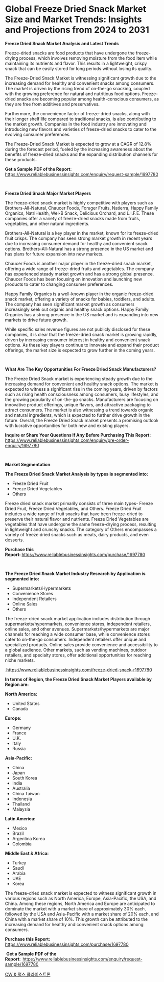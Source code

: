 <p><h1>Global Freeze Dried Snack Market Size and Market Trends: Insights and Projections from 2024 to 2031</h1></p><p><strong>Freeze Dried Snack Market Analysis and Latest Trends</strong></p>
<p><p>Freeze-dried snacks are food products that have undergone the freeze-drying process, which involves removing moisture from the food item while maintaining its nutrients and flavor. This results in a lightweight, crispy snack that can be easily stored for long periods without losing its quality.</p><p>The Freeze-Dried Snack Market is witnessing significant growth due to the increasing demand for healthy and convenient snacks among consumers. The market is driven by the rising trend of on-the-go snacking, coupled with the growing preference for natural and nutritious food options. Freeze-dried snacks are becoming popular among health-conscious consumers, as they are free from additives and preservatives.</p><p>Furthermore, the convenience factor of freeze-dried snacks, along with their longer shelf life compared to traditional snacks, is also contributing to the market growth. Companies in the food industry are innovating and introducing new flavors and varieties of freeze-dried snacks to cater to the evolving consumer preferences.</p><p>The Freeze-Dried Snack Market is expected to grow at a CAGR of 12.8% during the forecast period, fueled by the increasing awareness about the benefits of freeze-dried snacks and the expanding distribution channels for these products.</p></p>
<p><strong>Get a Sample PDF of the Report:&nbsp;</strong> <a href="https://www.reliablebusinessinsights.com/enquiry/request-sample/1697780">https://www.reliablebusinessinsights.com/enquiry/request-sample/1697780</a></p>
<p>&nbsp;</p>
<p><strong>Freeze Dried Snack Major Market Players</strong></p>
<p><p>The freeze-dried snack market is highly competitive with players such as Brothers-All-Natural, Chaucer Foods, Forager Fruits, Natierra, Happy Family Organics, NatriHealth, Wel-B Snack, Delicious Orchard, and L.I.F.E. These companies offer a variety of freeze-dried snacks made from fruits, vegetables, and other natural ingredients.</p><p>Brothers-All-Natural is a key player in the market, known for its freeze-dried fruit crisps. The company has seen strong market growth in recent years due to increasing consumer demand for healthy and convenient snack options. Brothers-All-Natural has a strong presence in the US market and has plans for future expansion into new markets.</p><p>Chaucer Foods is another major player in the freeze-dried snack market, offering a wide range of freeze-dried fruits and vegetables. The company has experienced steady market growth and has a strong global presence. Chaucer Foods has been focusing on innovation and launching new products to cater to changing consumer preferences.</p><p>Happy Family Organics is a well-known player in the organic freeze-dried snack market, offering a variety of snacks for babies, toddlers, and adults. The company has seen significant market growth as consumers increasingly seek out organic and healthy snack options. Happy Family Organics has a strong presence in the US market and is expanding into new markets to drive future growth.</p><p>While specific sales revenue figures are not publicly disclosed for these companies, it is clear that the freeze-dried snack market is growing rapidly, driven by increasing consumer interest in healthy and convenient snack options. As these key players continue to innovate and expand their product offerings, the market size is expected to grow further in the coming years.</p></p>
<p>&nbsp;</p>
<p><strong>What Are The Key Opportunities For Freeze Dried Snack Manufacturers?</strong></p>
<p><p>The Freeze Dried Snack market is experiencing steady growth due to the increasing demand for convenient and healthy snack options. The market is expected to witness a significant rise in the coming years, driven by factors such as rising health consciousness among consumers, busy lifestyles, and the growing popularity of on-the-go snacks. Manufacturers are focusing on innovative product offerings, unique flavors, and attractive packaging to attract consumers. The market is also witnessing a trend towards organic and natural ingredients, which is expected to further drive growth in the future. Overall, the Freeze Dried Snack market presents a promising outlook with lucrative opportunities for both new and existing players.</p></p>
<p><strong>Inquire or Share Your Questions If Any Before Purchasing This Report:</strong> <a href="https://www.reliablebusinessinsights.com/enquiry/pre-order-enquiry/1697780">https://www.reliablebusinessinsights.com/enquiry/pre-order-enquiry/1697780</a></p>
<p>&nbsp;</p>
<p><strong>Market Segmentation</strong></p>
<p><strong>The Freeze Dried Snack Market Analysis by types is segmented into:</strong></p>
<p><ul><li>Freeze Dried Fruit</li><li>Freeze Dried Vegetables</li><li>Others</li></ul></p>
<p><p>Freeze dried snack market primarily consists of three main types- Freeze Dried Fruit, Freeze Dried Vegetables, and Others. Freeze Dried Fruit includes a wide range of fruit snacks that have been freeze-dried to preserve their natural flavor and nutrients. Freeze Dried Vegetables are vegetables that have undergone the same freeze-drying process, resulting in lightweight and crunchy snacks. The category of Others encompasses a variety of freeze dried snacks such as meats, dairy products, and even desserts.</p></p>
<p><strong>Purchase this Report:&nbsp;</strong><a href="https://www.reliablebusinessinsights.com/purchase/1697780">https://www.reliablebusinessinsights.com/purchase/1697780</a></p>
<p>&nbsp;</p>
<p><strong>The Freeze Dried Snack Market Industry Research by Application is segmented into:</strong></p>
<p><ul><li>Supermarkets/Hypermarkets</li><li>Convenience Stores</li><li>Independent Retailers</li><li>Online Sales</li><li>Others</li></ul></p>
<p><p>The freeze-dried snack market application includes distribution through supermarkets/hypermarkets, convenience stores, independent retailers, online sales, and other avenues. Supermarkets/hypermarkets are major channels for reaching a wide consumer base, while convenience stores cater to on-the-go consumers. Independent retailers offer unique and specialized products. Online sales provide convenience and accessibility to a global audience. Other markets, such as vending machines, outdoor retailers, and specialty stores, offer additional opportunities for reaching niche markets.</p></p>
<p><a href="https://www.reliablebusinessinsights.com/freeze-dried-snack-r1697780">&nbsp;https://www.reliablebusinessinsights.com/freeze-dried-snack-r1697780</a></p>
<p><strong>In terms of Region, the Freeze Dried Snack Market Players available by Region are:</strong></p>
<p>
    <p> <strong> North America: </strong>
        <ul>
            <li>United States</li>
            <li>Canada</li>
        </ul>
        </p> 
    <p> <strong> Europe: </strong>
        <ul>
            <li>Germany</li>
            <li>France</li>
            <li>U.K.</li>
            <li>Italy</li>
            <li>Russia</li>
        </ul>
        </p> 
    <p> <strong> Asia-Pacific: </strong>
        <ul>
            <li>China</li>
            <li>Japan</li>
            <li>South Korea</li>
            <li>India</li>
            <li>Australia</li>
            <li>China Taiwan</li>
            <li>Indonesia</li>
            <li>Thailand</li>
            <li>Malaysia</li>
        </ul>
        </p> 
    <p> <strong> Latin America: </strong>
        <ul>
            <li>Mexico</li>
            <li>Brazil</li>
            <li>Argentina Korea</li>
            <li>Colombia</li>
        </ul>
        </p> 
    <p> <strong> Middle East & Africa: </strong>
        <ul>
            <li>Turkey</li>
            <li>Saudi</li>
            <li>Arabia</li>
            <li>UAE</li>
            <li>Korea</li>
        </ul>
    </p>
    </p>
<p><p>The freeze-dried snack market is expected to witness significant growth in various regions such as North America, Europe, Asia-Pacific, the USA, and China. Among these regions, North America and Europe are anticipated to dominate the market with a market share of approximately 30% each, followed by the USA and Asia-Pacific with a market share of 20% each, and China with a market share of 10%. This growth can be attributed to the increasing demand for healthy and convenient snack options among consumers.</p></p>
<p><strong>Purchase this Report: </strong><a href="https://www.reliablebusinessinsights.com/purchase/1697780">https://www.reliablebusinessinsights.com/purchase/1697780</a></p>
<p>&nbsp;<strong>Get a Sample PDF of the Report:&nbsp;&nbsp;</strong><a href="https://www.reliablebusinessinsights.com/enquiry/request-sample/1697780">https://www.reliablebusinessinsights.com/enquiry/request-sample/1697780</a></p>
<p><strong></strong></p>
<p><p><a href="https://github.com/TitusBoyer1/Market-Research-Report-List-1/blob/main/2163629160115.md">CW & 펄스 클라이스트론</a></p></p>